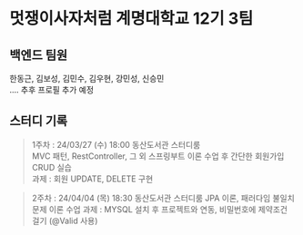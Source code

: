 # 멋쟁이사자처럼 계명대학교 12기 3팀

## 백엔드 팀원
한동근, 김보성, 김민수, 김우현, 강민성, 신승민  
.... 추후 프로필 추가 예정

## 스터디 기록
> 1주차 : 24/03/27 (수) 18:00 동산도서관 스터디룸  
MVC 패턴, RestController, 그 외 스프링부트 이론 수업 후 간단한 회원가입 CRUD 실습  
과제 : 회원 UPDATE, DELETE 구현

> 2주차 : 24/04/04 (목) 18:30 동산도서관 스터디룸
JPA 이론, 패러다임 불일치 문제 이론 수업
과제 : MYSQL 설치 후 프로젝트와 연동, 비밀번호에 제약조건 걸기 (@Valid 사용)
